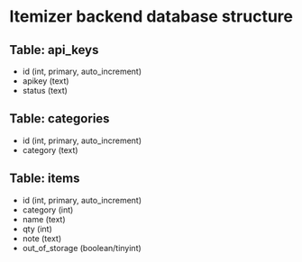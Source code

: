 # Itemizer backend database structure

## Table: api_keys

- id (int, primary, auto_increment)
- apikey (text)
- status (text)

## Table: categories

- id (int, primary, auto_increment)
- category (text)

## Table: items

- id (int, primary, auto_increment)
- category (int)
- name (text)
- qty (int)
- note (text)
- out_of_storage (boolean/tinyint)